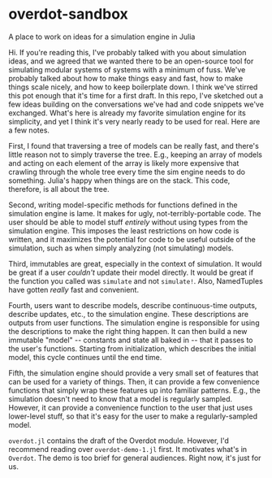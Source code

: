 # overdot-sandbox
A place to work on ideas for a simulation engine in Julia

Hi. If you're reading this, I've probably talked with you about simulation ideas, and we agreed that we wanted there to be an open-source tool for simulating modular systems of systems with a minimum of fuss. We've probably talked about how to make things easy and fast, how to make things scale nicely, and how to keep boilerplate down. I think we've stirred this pot enough that it's time for a first draft. In this repo, I've sketched out a few ideas building on the conversations we've had and code snippets we've exchanged. What's here is already my favorite simulation engine for its simplicity, and yet I think it's very nearly ready to be used for real. Here are a few notes.

First, I found that traversing a tree of models can be really fast, and there's little reason not to simply traverse the tree. E.g., keeping an array of models and acting on each element of the array is likely more expensive that crawling through the whole tree every time the sim engine needs to do something. Julia's happy when things are on the stack. This code, therefore, is all about the tree.

Second, writing model-specific methods for functions defined in the simulation engine is lame. It makes for ugly, not-terribly-portable code. The user should be able to model stuff _entirely_ without using types from the simulation engine. This imposes the least restrictions on how code is written, and it maximizes the potential for code to be useful outside of the simulation, such as when simply analyzing (not simulating) models.

Third, immutables are great, especially in the context of simulation. It would be great if a user _couldn't_ update their model directly. It would be great if the function you called was `simulate` and not `simulate!`. Also, NamedTuples have gotten _really_ fast and convenient.

Fourth, users want to describe models, describe continuous-time outputs, describe updates, etc., to the simulation engine. These descriptions are outputs from user functions. The simulation engine is responsible for using the descriptions to make the right thing happen. It can then build a new immutable "model" -- constants and state all baked in -- that it passes to the user's functions. Starting from initialization, which describes the initial model, this cycle continues until the end time.

Fifth, the simulation engine should provide a very small set of features that can be used for a variety of things. Then, it can provide a few convenience functions that simply wrap these features up into familiar patterns. E.g., the simulation doesn't need to know that a model is regularly sampled. However, it can provide a convenience function to the user that just uses lower-level stuff, so that it's easy for the user to make a regularly-sampled model.

`overdot.jl` contains the draft of the Overdot module. However, I'd recommend reading over `overdot-demo-1.jl` first. It motivates what's in `Overdot`. The demo is too brief for general audiences. Right now, it's just for us.
